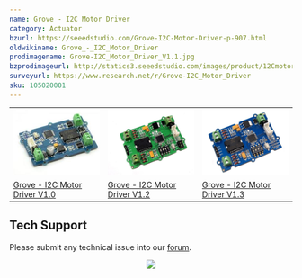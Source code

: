 ```yaml
---
name: Grove - I2C Motor Driver
category: Actuator
bzurl: https://seeedstudio.com/Grove-I2C-Motor-Driver-p-907.html
oldwikiname: Grove_-_I2C_Motor_Driver
prodimagename: Grove-I2C_Motor_Driver_V1.1.jpg
bzprodimageurl: http://statics3.seeedstudio.com/images/product/12Cmotor.jpg
surveyurl: https://www.research.net/r/Grove-I2C_Motor_Driver
sku: 105020001
---
```


<table>
<colgroup>
<col width="33%" />
<col width="33%" />
<col width="33%" />
</colgroup>
<tbody>
<tr class="odd">
<td><img src="https://raw.githubusercontent.com/SeeedDocument/Grove-I2C_Motor_Driver/master/img/Grove-I2C_Motor_Driver_V1.1.jpg" /></td>
<td><img src="https://raw.githubusercontent.com/SeeedDocument/Grove-I2C_Motor_Driver/master/img/I2CMotorDriver-2.jpg" /></td>
<td><img src="https://raw.githubusercontent.com/SeeedDocument/Grove-I2C_Motor_Driver/master/img/I2CMotorDriver_New.jpg" /></td>
</tr>
<tr class="even">
<td><div style=": center">
<a href="/Grove-Mini_I2C_Motor_Driver_v1.0" title="Grove - I2C Motor Driver V1.0">Grove - I2C Motor Driver V1.0</a>
</div></td>
<td><div style=": center">
<a href="/Grove-I2C_Motor_Driver_V1.2" title="Grove - I2C Motor Driver V1.2">Grove - I2C Motor Driver V1.2</a>
</div></td>
<td><div style=": center">
<a href="/Grove-I2C_Motor_Driver_V1.3" title="Grove - I2C Motor Driver V1.3">Grove - I2C Motor Driver V1.3</a>
</div></td>
</tr>
</tbody>
</table>


<!-- This Markdown file was created from http://www.seeedstudio.com/wiki/Grove_-_I2C_Motor_Driver -->

## Tech Support
Please submit any technical issue into our [forum](http://forum.seeedstudio.com/). <br /><p style="text-align:center"><a href="https://www.seeedstudio.com/act-4.html?utm_source=wiki&utm_medium=wikibanner&utm_campaign=newproducts" target="_blank"><img src="https://files.seeedstudio.com/wiki/Wiki_Banner/new_product.jpg" /></a></p>